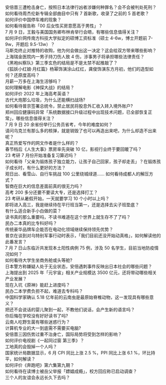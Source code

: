 安倍晋三遭枪击身亡，按照日本法律行凶者涉嫌何种罪名？会不会被判处死刑？  
如何看待周杰伦新专辑全部曲目中只有 7 首新歌，收录了之前的 5 首老歌？  
如何评价中国停车难的现象？  
如何看待报告称「00 后女性买房意愿高于男性」？  
7 月 9 日，王毅与美国国务卿布林肯举行会晤，有哪些信息值得关注？  
如何评价网传南方科技大学拟定的硕博工资标准（硕士 4-6w，博士开题前 7-9w，开题后 9.5-13w）？  
马斯克终止对推特的收购，他为何会做出这一决定？这会给双方带来哪些影响？  
上海瑞金医院内一男子持刀伤人致 4 伤，涉事男子将承担哪些法律责任？  
《黑袍纠察队》第三季玄色的结局是不是太禁不起推敲了？  
《狐妖小红娘·月红篇》杨幂饰演涂山红红，龚俊饰演东方月初，他们的造型如何？还原度高吗？  
月薪一万多在上海生活够吗？  
如何理解电影《神探大战》的结局？  
如何评价 2022 年上海高考英语？  
古代大炮那么垃圾，为什么还能横扫战场?  
如何看待普京签署总统令，禁止居民将股息外汇收入转入境外账户?  
郑州回应健康码异常「系统数据接口升级过程中出现技术问题，已全部恢复正常」，哪些信息值得关注？  
7 月 9 日 20 余省份举行公务员省考，今年的难度如何？  
请问乌克兰有那么多的核弹，就是销毁了也可以再造出来吧，为什么却造不出来呢？  
真正热爱写作的网文作者是什么样的？  
春节档后《人生大事》票房率先突破 10 亿，影视行业终于要回暖了吗？  
23 考研 7 月份开始准备复习算迟吗？  
如何看待「父亲为锻炼孩子独立能力，让孩子自己回家，孩子却走丢」？在锻炼孩子成长时，有什么更好的方法？  
观日出、看雪山、自行车挑战 100 公里绕城绿道...... 如何看待成都人的解压方式？  
智商在巨大的信息差面前真的很无力吗？  
高考 200 多分还要不要读大专，还是选择打工？  
23 考研从暑假开始，一天就要学习 10 个小时以上吗？  
即将进入高三，我是继续待在平行班当第一，还是选择去尖子班垫底？  
有什么适合新手小白做的菜？  
读书真的那么重要吗，不读书难道在这个世界上就生存不了了吗？  
民办二本真的比专科好吗？  
传统豪华品牌车企能否在电动化领域继续保持领先优势？  
普京在谈到对乌特别军事行动时表示，「我们目前还没开始动真格」，如何解读他的此番发言？  
7 月 7 日山东临沂共发现本土阳性病例 75 例，涉及 50 名学生，目前当地防疫情况如何？  
如何看待大学生坐商务舱或头等舱?  
日本警方称嫌疑人处于无业状态，安倍遇刺事件反映出日本社会的哪些问题？  
上海提出到 2025 年「元宇宙」相关产业规模达 3500 亿元，还将带动哪些相关产业发展？  
现在入坑《原神》能赶上进度吗？  
民办二本学费负担不起，难道去专科吗？  
中国科学家确认 5.18 亿年前的云南虫是最原始脊椎动物，这一发现具有哪些意义？  
把还不会说话的婴儿聚到一起，不教他们说话，会产生新的语言吗？  
你后悔在学校没有好好读书了吗?  
云南人吃野生菌有哪些迷惑行为？  
计算机专业的大一到底需不需要买电脑?  
安倍晋三因伤势过重不治身亡，国际局势将受到怎样的影响？  
如何评价电视剧《一起同过窗 第三季》？  
工地真的会毁掉一个人吗？  
国家统计局数据显示，6 月 CPI 同比上涨 2.5 %，PPI 同比上涨 6.1 %，环比持平，如何解读？  
如何评价《奔跑吧》第六集第九期？  
如何看待在读博士被岳父举报「嫖娼成瘾」，校方回应称已启动调查？  
三个人的友谊会永远长久下去吗？  
